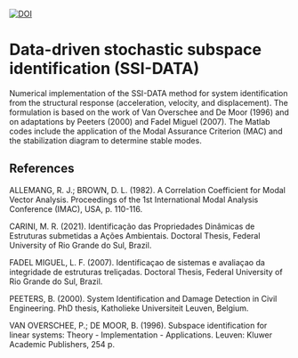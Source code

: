 [![DOI](https://zenodo.org/badge/DOI/10.5281/zenodo.7352986.svg)](https://doi.org/10.5281/zenodo.7352986)

# Data-driven stochastic subspace identification (SSI-DATA)

Numerical implementation of the SSI-DATA method for system identification from the structural response (acceleration, velocity, and displacement). The formulation is based on the work of Van Overschee and De Moor (1996) and on adaptations by Peeters (2000) and Fadel Miguel (2007). The Matlab codes include the application of the Modal Assurance Criterion (MAC) and the stabilization diagram to determine stable modes.

## References

ALLEMANG, R. J.; BROWN, D. L. (1982). A Correlation Coefficient for Modal Vector Analysis. Proceedings of the 1st International Modal Analysis Conference (IMAC), USA, p. 110-116. 

CARINI, M. R. (2021). Identificação das Propriedades Dinâmicas de Estruturas submetidas a Ações Ambientais. Doctoral Thesis, Federal University of Rio Grande do Sul, Brazil.

FADEL MIGUEL, L. F. (2007). Identificaçao de sistemas e avaliaçao da integridade de estruturas treliçadas. Doctoral Thesis, Federal University of Rio Grande do Sul, Brazil.

PEETERS, B. (2000). System Identification and Damage Detection in Civil Engineering. PhD thesis, Katholieke Universiteit Leuven, Belgium.

VAN OVERSCHEE, P.; DE MOOR, B. (1996). Subspace identification for linear systems: Theory - Implementation - Applications. Leuven: Kluwer Academic Publishers, 254 p.
